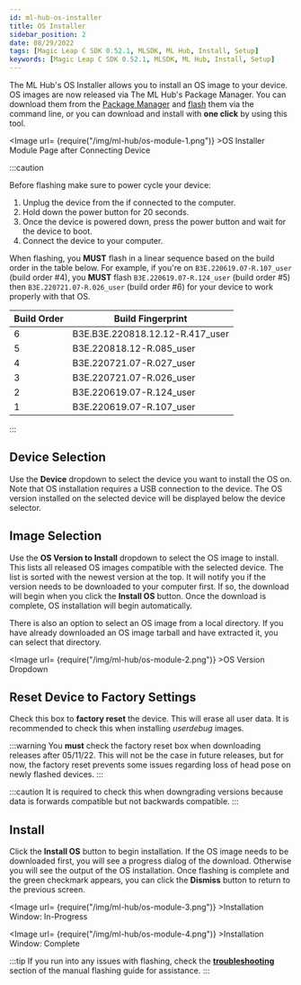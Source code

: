 ```yaml
---
id: ml-hub-os-installer
title: OS Installer
sidebar_position: 2
date: 08/29/2022
tags: [Magic Leap C SDK 0.52.1, MLSDK, ML Hub, Install, Setup]
keywords: [Magic Leap C SDK 0.52.1, MLSDK, ML Hub, Install, Setup]
---
```


The ML Hub's OS Installer allows you to install an OS image to your device. OS images are now released via The ML Hub's Package Manager. You can download them from the [Package Manager](/versioned_docs/version-02-Aug-2023/guides/developer-tools/ml-hub/ml-hub-package-manager.md) and [flash](/versioned_docs/version-02-Aug-2023/guides/device/updating-the-os/device-flashing-guide.md) them via the command line, or you can download and install with **one click** by using this tool.

<Image url= {require("/img/ml-hub/os-module-1.png")} >OS Installer Module Page after Connecting Device</Image>

:::caution

Before flashing make sure to power cycle your device:

1. Unplug the device from the if connected to the computer.
2. Hold down the power button for 20 seconds.
3. Once the device is powered down, press the power button and wait for the device to boot.
4. Connect the device to your computer.

When flashing, you **MUST** flash in a linear sequence based on the build order in the table below. For example, if you're on `B3E.220619.07-R.107_user` (build order #4), you **MUST** flash `B3E.220619.07-R.124_user` (build order #5) then `B3E.220721.07-R.026_user` (build order #6) for your device to work properly with that OS.

| Build Order | Build Fingerprint |
|---|---|
| 6 | B3E.B3E.220818.12.12-R.417_user |
| 5 | B3E.220818.12-R.085_user |
| 4 | B3E.220721.07-R.027_user |
| 3 | B3E.220721.07-R.026_user |
| 2 | B3E.220619.07-R.124_user |
| 1 | B3E.220619.07-R.107_user |

:::

## Device Selection

Use the **Device** dropdown to select the device you want to install the OS on. Note that OS installation requires a USB connection to the device. The OS version installed on the selected device will be displayed below the device selector.

## Image Selection

Use the **OS Version to Install** dropdown to select the OS image to install. This lists all released OS images compatible with the selected device. The list is sorted with the newest version at the top. It will notify you if the version needs to be downloaded to your computer first. If so, the download will begin when you click the **Install OS** button. Once the download is complete, OS installation will begin automatically.

There is also an option to select an OS image from a local directory. If you have already downloaded an OS image tarball and have extracted it, you can select that directory.

<Image url= {require("/img/ml-hub/os-module-2.png")} >OS Version Dropdown</Image>

## Reset Device to Factory Settings

Check this box to **factory reset** the device. This will erase all user data. It is recommended to check this when installing *userdebug* images.

:::warning
You **must** check the factory reset box when downloading releases after 05/11/22. This will not be the case in future releases, but for now, the factory reset prevents some issues regarding loss of head pose on newly flashed devices.
:::

:::caution
It is required to check this when downgrading versions because data is forwards compatible but not backwards compatible.
:::

## Install

Click the **Install OS** button to begin installation. If the OS image needs to be downloaded first, you will see a progress dialog of the download. Otherwise you will see the output of the OS installation. Once flashing is complete and the green checkmark appears, you can click the **Dismiss** button to return to the previous screen.

<Image url= {require("/img/ml-hub/os-module-3.png")} >Installation Window: In-Progress</Image>

<Image url= {require("/img/ml-hub/os-module-4.png")} >Installation Window: Complete</Image>

:::tip
If you run into any issues with flashing, check the [**troubleshooting**](/versioned_docs/version-02-Aug-2023/guides/device/updating-the-os/device-flashing-guide.md#troubleshooting) section of the manual flashing guide for assistance.
:::

